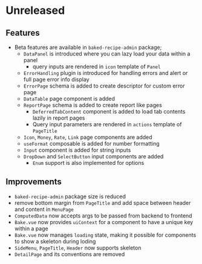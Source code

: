 # Unreleased

## Features

- Beta features are available in `baked-recipe-admin` package;
  - `DataPanel` is introduced where you can lazy load your data within a panel
    - query inputs are rendered in `icon` template of `Panel`
  - `ErrorHandling` plugin is introduced for handling errors and alert or full
    page error info display
  - `ErrorPage` schema is added to create descriptor for custom error page
  - `DataTable` page component is added
  - `ReportPage` schema is added to create report like pages
    - `DeferredTabContent` component is added to load tab contents lazily in
      report pages
    - Query input parameters are rendered in `actions` template of `PageTitle`
  - `Icon`, `Money`, `Rate`, `Link` page components are added
  - `useFormat` composable is added for number formatting
  - `Input` component is added for string inputs
  - `DropDown` and `SelectButton` input components are added
    - `Enum` support is also implemented for options

## Improvements

- `baked-recipe-admin` package size is reduced
- remove bottom margin from `PageTitle` and add space between header and content
  in `MenuPage`
- `ComputedData` now accepts args to be passed from backend to frontend
- `Bake.vue` now provides `uiContext` for a component to have a unique key
  within a page
- `Bake.vue` now manages `loading` state, making it possible for components to
  show a skeleton during loding
- `SideMenu`, `PageTitle`, `Header` now supports skeleton
- `DetailPage` and its conventions are removed
